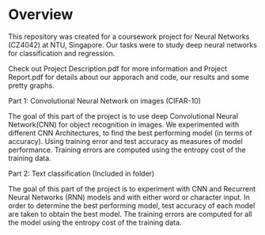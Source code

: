 # Overview

This repository was created for a coursework project for Neural Networks (CZ4042) at NTU, Singapore. Our tasks were to study deep neural networks for classification and regression.

Check out Project Description.pdf for more information and Project Report.pdf for details about our apporach and code, our results and some pretty graphs.

Part 1: Convolutional Neural Network on images (CIFAR-10)

The goal of this part of the project is to use deep Convolutional Neural Network(CNN) for object recognition in images. We experimented with different CNN Architectures, to find the best performing model (in terms of accuracy). Using training error and test accuracy as measures of model performance. Training errors are computed using the entropy cost of the training data.

Part 2: Text classification (Included in folder)

The goal of this part of the project is to experiment with CNN and Recurrent Neural Networks (RNN) models and with either word or character input. In order to determine the best performing model, test accuracy of each model are taken to obtain the best model. The training errors are computed for all the model using the entropy cost of the training data.
